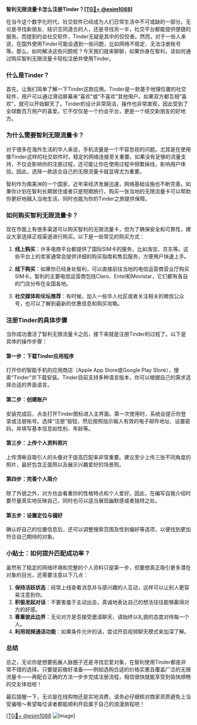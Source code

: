 **智利无限流量卡怎么注册Tinder？[[TG💪+ @esim1088](https://t.me/s/esim1088)]**

在当今这个数字化时代，社交软件已经成为人们日常生活中不可或缺的一部分。无论是寻找新朋友、结识志同道合的人，还是寻找另一半，社交平台都能提供便捷的服务。而提到约会社交软件，Tinder无疑是其中的佼佼者。然而，对于一些人来说，在国外使用Tinder可能会遇到一些问题，比如网络不稳定、无法注册账号等。那么，如何解决这些问题呢？今天我们就来聊聊，如果你身在智利，该如何通过购买智利无限流量卡轻松注册并使用Tinder。

### 什么是Tinder？

首先，让我们简单了解一下Tinder这款应用。Tinder是一款基于地理位置的社交软件，用户可以通过滑动屏幕来“喜欢”或“不喜欢”其他用户。如果双方都互相“喜欢”，就可以开始聊天了。Tinder的设计非常简洁，操作也非常直观，因此受到了全球数百万用户的喜爱。它不仅仅是一个约会平台，更是一个结交新朋友的好地方。

### 为什么需要智利无限流量卡？

对于很多在海外生活的华人来说，手机流量是一个不容忽视的问题。尤其是在使用像Tinder这样的社交软件时，稳定的网络连接至关重要。如果没有足够的流量支持，不仅会影响你的注册过程，还可能让你在使用过程中频繁掉线，影响用户体验。因此，选择一款适合自己的无限流量卡就显得尤为重要。

智利作为南美洲的一个国家，近年来经济发展迅速，网络基础设施也不断完善。如果你计划在智利长期居住或者只是短期旅行，购买一张当地的无限流量卡可以帮助你更好地融入当地生活，同时也能为你的Tinder之旅提供保障。

### 如何购买智利无限流量卡？

现在市面上有很多渠道可以购买智利的无限流量卡，但为了确保安全和可靠性，建议大家选择正规渠道进行购买。以下是一些常见的购买方式：

1. **线上购买**：许多电商平台都提供了国际SIM卡的服务，比如淘宝、京东等。这些平台上的卖家通常会提供详细的购买指南和售后服务，方便用户快速上手。
   
2. **线下购买**：如果你已经身处智利，可以直接前往当地的电信运营商营业厅购买SIM卡。智利的主要电信运营商包括Claro、Entel和Movistar，它们都有各自的门店分布在全国各地。

3. **社交媒体和论坛推荐**：有时候，加入一些华人社区或者关注相关的微信公众号，也可以了解到最新的优惠信息和购买攻略。

### 注册Tinder的具体步骤

当你成功激活了智利无限流量卡之后，接下来就是注册Tinder的过程了。以下是具体的操作步骤：

#### 第一步：下载Tinder应用程序
打开你的智能手机的应用商店（Apple App Store或Google Play Store），搜索“Tinder”并下载安装。Tinder目前支持多种语言版本，你可以根据自己的需求选择合适的界面语言。

#### 第二步：创建账户
安装完成后，点击打开Tinder图标进入主界面。第一次使用时，系统会提示你登录或注册账号。选择“注册”按钮，然后按照指示输入有效的电子邮件地址、设置密码，并填写基本信息如性别、年龄等。

#### 第三步：上传个人资料照片
上传清晰且吸引人的头像对于提高匹配率非常重要。建议至少上传三张不同角度的照片，最好包含正面照以及展示兴趣爱好的场景照。

#### 第四步：完善个人简介
除了外貌之外，对方也会看重你的性格特点和个人爱好。因此，在编写自我介绍时要尽量真实地反映自己，同时也可以适当展现幽默感或者独特之处。

#### 第五步：设置定位与偏好
确认好自己的位置信息后，还可以调整搜索范围及性别偏好等选项，以便找到更加符合自己期待的对象。

### 小贴士：如何提升匹配成功率？

虽然有了稳定的网络环境和完整的个人资料只是第一步，但要想真正吸引更多潜在对象的目光，还需要注意以下几点：

1. **保持活跃状态**：经常上线查看消息并与感兴趣的人互动，这样可以让别人更容易注意到你。
2. **积极发起对话**：不要害羞于主动出击，真诚地表达自己的想法往往能够赢得对方的好感。
3. **尊重彼此边界**：无论对方是否接受邀请聊天，请始终以礼貌的态度对待每一个人。
4. **利用视频通话功能**：如果条件允许的话，尝试开启视频聊天模式来加深了解。

### 总结

总之，无论你是想要拓展人脉圈子还是寻找恋爱对象，在智利使用Tinder都是非常不错的选择。只要提前做好准备——例如选购合适的价格实惠且覆盖广泛的无限流量卡——再配合正确的方法一步步完成注册流程，相信很快就能享受到愉快顺畅的交友体验啦！

最后提醒一下，无论是在线购物还是实地消费，请务必仔细核对商家资质避免上当受骗哦～希望每位读者都能顺利开启属于自己的浪漫旅程吧！

[[TG💪+ @esim1088](https://t.me/s/esim1088) ![Image](https://i.postimg.cc/4NQfJmqS/Snipaste-2025-05-13-00-14-12.png)]